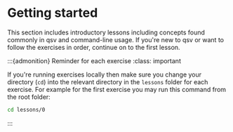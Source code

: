 # Getting started

This section includes introductory lessons including concepts found commonly in qsv and command-line usage. If you're new to qsv or want to follow the exercises in order, continue on to the first lesson.

:::{admonition} Reminder for each exercise
:class: important

If you're running exercises locally then make sure you change your directory (`cd`) into the relevant directory in the `lessons` folder for each exercise. For example for the first exercise you may run this command from the root folder:

```bash
cd lessons/0
```

:::

